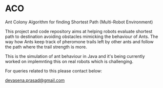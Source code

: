 ACO
===

Ant Colony Algorithm for finding Shortest Path (Multi-Robot Environment)

This project and code repository aims at helping robots evaluate shortest path to destination avoiding obstacles mimicking 
the behaviour of Ants. The way how Ants keep track of pheromone trails left by other ants and follow the path where the
trail strength is more.

This is the simulation of ant behaviour in Java and it's being currently worked on implemnting this on real robots which is challenging.

For queries related to this please contact below:

devasena.prasad@gmail.com
